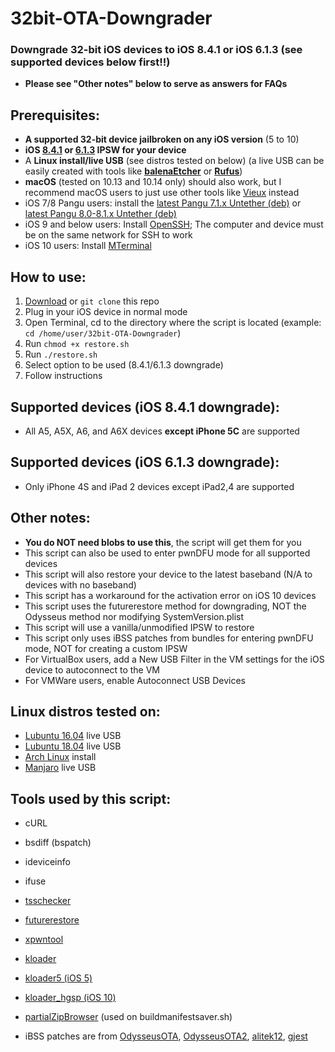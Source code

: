 # 32bit-OTA-Downgrader
### Downgrade 32-bit iOS devices to iOS 8.4.1 or iOS 6.1.3 (see supported devices below first!!)
- **Please see "Other notes" below to serve as answers for FAQs**

## Prerequisites:
- **A supported 32-bit device jailbroken on any iOS version** (5 to 10)
- **iOS [8.4.1](https://ipsw.me/8.4.1) or [6.1.3](https://ipsw.me/6.1.3) IPSW for your device**
- A **Linux install/live USB** (see distros tested on below) (a live USB can be easily created with tools like [**balenaEtcher**](https://www.balena.io/etcher/) or [**Rufus**](https://rufus.ie/))
- **macOS** (tested on 10.13 and 10.14 only) should also work, but I recommend macOS users to just use other tools like [Vieux](https://github.com/MatthewPierson/Vieux) instead
- iOS 7/8 Pangu users: install the [latest Pangu 7.1.x Untether (deb)](http://apt.saurik.com/debs/io.pangu.axe7_0.3_iphoneos-arm.deb) or [latest Pangu 8.0-8.1.x Untether (deb)](http://apt.saurik.com/debs/io.pangu.xuanyuansword8_0.5_iphoneos-arm.deb)
- iOS 9 and below users: Install [OpenSSH](https://cydia.saurik.com/openssh.html); The computer and device must be on the same network for SSH to work
- iOS 10 users: Install [MTerminal](http://cydia.saurik.com/package/com.officialscheduler.mterminal/)

## How to use:
1. [Download](https://github.com/LukeZGD/32bit-OTA-Downgrader/archive/master.zip) or `git clone` this repo
2. Plug in your iOS device in normal mode
3. Open Terminal, cd to the directory where the script is located (example: `cd /home/user/32bit-OTA-Downgrader`)
4. Run `chmod +x restore.sh`
5. Run `./restore.sh`
6. Select option to be used (8.4.1/6.1.3 downgrade)
7. Follow instructions

## Supported devices (iOS 8.4.1 downgrade):

- All A5, A5X, A6, and A6X devices **except iPhone 5C** are supported

## Supported devices (iOS 6.1.3 downgrade):

- Only iPhone 4S and iPad 2 devices except iPad2,4 are supported

## Other notes:
- **You do NOT need blobs to use this**, the script will get them for you
- This script can also be used to enter pwnDFU mode for all supported devices
- This script will also restore your device to the latest baseband (N/A to devices with no baseband)
- This script has a workaround for the activation error on iOS 10 devices
- This script uses the futurerestore method for downgrading, NOT the Odysseus method nor modifying SystemVersion.plist
- This script will use a vanilla/unmodified IPSW to restore
- This script only uses iBSS patches from bundles for entering pwnDFU mode, NOT for creating a custom IPSW
- For VirtualBox users, add a New USB Filter in the VM settings for the iOS device to autoconnect to the VM
- For VMWare users, enable Autoconnect USB Devices

## Linux distros tested on:
- [Lubuntu 16.04](http://cdimage.ubuntu.com/lubuntu/releases/16.04/release/) live USB
- [Lubuntu 18.04](http://cdimage.ubuntu.com/lubuntu/releases/18.04/release/) live USB
- [Arch Linux](https://www.archlinux.org/) install
- [Manjaro](https://manjaro.org/) live USB

## Tools used by this script:
- cURL
- bsdiff (bspatch)
- ideviceinfo
- ifuse
- [tsschecker](https://github.com/tihmstar/tsschecker)
- [futurerestore](https://github.com/tihmstar/futurerestore)
- [xpwntool](https://www.youtube.com/watch?v=fh0tB6fp0Sc)
- [kloader](https://www.youtube.com/watch?v=fh0tB6fp0Sc)
- [kloader5 (iOS 5)](http://www.pmbonneau.com/cydia/)
- [kloader_hgsp (iOS 10)](https://twitter.com/nyan_satan/status/945203180522045440)
- [partialZipBrowser](https://github.com/tihmstar/partialZipBrowser) (used on buildmanifestsaver.sh)

- iBSS patches are from [OdysseusOTA](https://www.youtube.com/watch?v=Wo7mGdMcjxw), [OdysseusOTA2](https://www.youtube.com/watch?v=fh0tB6fp0Sc), [alitek12](https://www.mediafire.com/folder/b1z64roy512wd/FirmwareBundles), [gjest](https://files.fm/u/fcbqqdnw)
